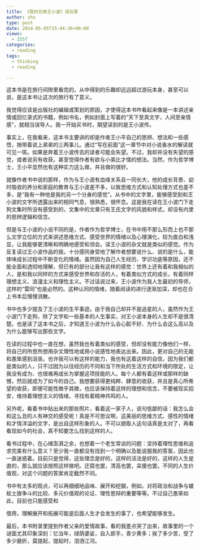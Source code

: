 ```yaml
---
title: 《我的兄弟王小波》读后感
author: zhs
type: post
date: 2014-05-05T15:44:36+00:00
views:
  - 1557
categories:
  - reading
tags:
  - thinking
  - reading

---
```


这本书是在旅行间隙里看完的，从中得到的乐趣却远远超过游玩本身，甚至可以说，是这本书让这次的旅行有了意义。

我觉得应该是出版社的编辑或策划的原因，才使得这本书咋看起来像是一本讲述亲情或回忆录式的书籍，例如书名，例如封面上写着的“天下至真文字，人间至亲情感”，就相当误导人。我一开始买书时，期望读到的是王小波传。

<!--more-->

事实上，在我看来，这本书主要讲的却是作者王小平自己的思辨、想法和一些感悟，捎带着说上弟弟的三两事儿。通过“写在前面”这一章节中对小说香水的解读就可见一斑。如果是奔着王小波传去的读者可能会失望。不过，我却并没有失望的感觉，或者说另有收获。甚至觉得作者有欲与小弟比才情的想法。当然，作为哲学博士，王小平显然也有这种实力这么做，并且做的很好。

就像作者书中说的那样，作为与王小波有血缘关系且一同长大，他的成长背景、幼时吸收的养分和家庭的教育与王小波差不多，以致思维方式和认知处理方式也差不多，是“我有一种他是我的另一个分身的感觉”。从书中的文字里，能够感受到和王小波的文字所透露出来的相同气息，很熟悉，很怀念。这是我在读在王小波门下走狗文集时所没有感受到的，文集中的文章只有王氏文字的风貌和样式，却没有内里的思辨逻辑和信念。

但是与王小波的小说不同的是，作者作为哲学博士，在书中用不那么形而上也不那么文学立位的方式来讲述思维方式、感受世界的情绪以及心理演化，较为直白和浅显，让我能够更清晰和明确地感受和领会。读王小波的杂文就是类似的感觉。作为反复读过王小波作品的我，十分感同身受地了解作者想要说什么、说的是什么，能体味成长过程中不断变化的情绪。虽然因为自己人生经历、学识功底等原因，还不能全面和透彻地理解，但已有的部分让我有这样的感觉：世界上还有着和我相似的人，是和我以同样的方式来感受世界和存活的人，有着类似方式的成长，有着同样理想主义、浪漫主义和理性主义。不过话说过来，王小波作为我人生最初的导师，这样的“雷同”也是必然的。这种认同的情绪，随着阅读的进行逐渐加深，却也在合上书本后慢慢消散。

书中也多少提及了王小波的生平事迹。由于我自己却并不是追星的人，虽然作为王小波门下走狗，除了文字和一些基本的人生事实，对王小波本身的人生却不是很清楚。也是读了这本书之后，才知道王小波为什么会心脏不好、为什么会这么高以及为什么能够写出那些文字。

在读的过程中也一直在想，虽然我也有着类似的感受，但却没有能力像他们一样，将自己的所思所想用杂文理性地或用小说感性地表达出来。因此，更对自己的无能和愚笨感到沮丧。也许我可以有这样的能力，我也有这着这样的自信，因为我们都是类似的人，只不过因为以往经历的不同和当下所处的生活方式和环境的限定，让我没有成为、也很难再成长为掌握这项技能的人。每个人都有着这样或那样的缺憾，然后就成为了如今的自己。我想要获得更纯粹、肆意的收获，并且是真心所希望的收获，即便可能性微乎其微，也应该保持着这样的理想和信念，不要被现实招安，维持着理想主义的情绪，寻找有着精神共鸣的人。

另外呢，看着书中贴出来的那些照片，看着这一家子人，说句低鄙的话：我怎么会和这么丑的人有神交的感受呢！真是不可思议啊，这美丽的思维方式、感性的情绪和才情洋溢的文字，是出自这样形象的人。不可以貌取人这句话真是太对了，再看看现如今的社会，真不知要怎么找到这样的人。

看书过程中，在心绪澎湃之余，也想着一个老生常谈的问题：坚持着理性思维和追求完美有什么意义？至少我一直都没有找到一个明确以及能说服我的答案，因此也一直迷惑着。目前只是觉得，这些理念是好的，这样的活法是好的，这样的人生是直的，那么就应该按照这样做吧。迂腐也罢，清高也罢，呆傻也罢。不同的人生价值观，对这个问题的答案肯定截然不同。

书中有太多的观点，可以再细细地品味、展开和挖掘，例如，对将政治和战争与蝼蚁土狼争斗的比较、多元价值观的论证、理性思辩的重要等等。不过自己愚笨如此，目前也只能感受和
  
借用，理解展开和拓展可能是后面人生才会发生的事了，也希望能够发生。

最后，本书附录里提到作者父亲的爱情故事，看的我差点哭了出来，故事里的一个谜面尤其印象深刻：忆当年，绿荫婆娑，自入郎手，青少黄多；挨了多少苦，受了多少磨折，莫提起，提起时，泪洒江河。
